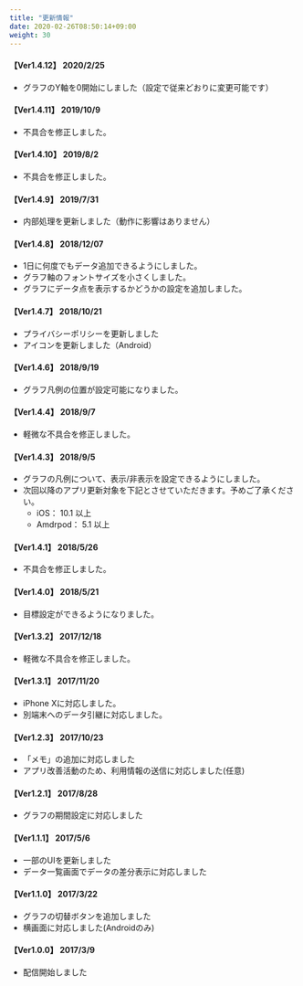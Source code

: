 ```yaml
---
title: "更新情報"
date: 2020-02-26T08:50:14+09:00
weight: 30
---
```


#### 【Ver1.4.12】 2020/2/25

* グラフのY軸を0開始にしました（設定で従来どおりに変更可能です）

#### 【Ver1.4.11】 2019/10/9

* 不具合を修正しました。

#### 【Ver1.4.10】 2019/8/2

* 不具合を修正しました。

#### 【Ver1.4.9】 2019/7/31

* 内部処理を更新しました（動作に影響はありません）

#### 【Ver1.4.8】 2018/12/07

* 1日に何度でもデータ追加できるようにしました。
* グラフ軸のフォントサイズを小さくしました。
* グラフにデータ点を表示するかどうかの設定を追加しました。

#### 【Ver1.4.7】 2018/10/21

* プライバシーポリシーを更新しました
* アイコンを更新しました（Android）

#### 【Ver1.4.6】 2018/9/19

* グラフ凡例の位置が設定可能になりました。

#### 【Ver1.4.4】 2018/9/7

* 軽微な不具合を修正しました。

#### 【Ver1.4.3】 2018/9/5

* グラフの凡例について、表示/非表示を設定できるようにしました。
* 次回以降のアプリ更新対象を下記とさせていただきます。予めご了承ください。
  * iOS： 10.1 以上
  * Amdrpod： 5.1 以上


#### 【Ver1.4.1】 2018/5/26

* 不具合を修正しました。

#### 【Ver1.4.0】 2018/5/21

* 目標設定ができるようになりました。

#### 【Ver1.3.2】 2017/12/18

* 軽微な不具合を修正しました。

#### 【Ver1.3.1】 2017/11/20

* iPhone Xに対応しました。
* 別端末へのデータ引継に対応しました。

#### 【Ver1.2.3】 2017/10/23

* 「メモ」の追加に対応しました
* アプリ改善活動のため、利用情報の送信に対応しました(任意)

#### 【Ver1.2.1】 2017/8/28

* グラフの期間設定に対応しました

#### 【Ver1.1.1】 2017/5/6

* 一部のUIを更新しました
* データ一覧画面でデータの差分表示に対応しました

#### 【Ver1.1.0】 2017/3/22

* グラフの切替ボタンを追加しました
* 横画面に対応しました(Androidのみ)

#### 【Ver1.0.0】 2017/3/9

* 配信開始しました
